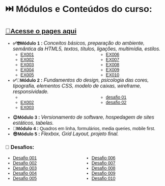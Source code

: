 <div style= "font-family: 'Montserrat', sans-serif;">
<h1>⏭️ Módulos e Conteúdos do curso:</h1>
<h2> <A href="https://arawns1.github.io/Curso-HTML-5-CSS3
/"> 🔗Acesse o pages aqui</A> </h2>
<!-- UL DE MÓDULOS -->
   <ul>
      <!-- MOD 1-->
      <li><b>✅🤓Módulo 1 : <span class ="textos" style="font-weight: 300; font-style: italic; font-size: 16px">Conceitos básicos, preparação do ambiente, semântica da HTML5, textos, títulos, ligações, multimídia, estilos.</span></b>
         <ul style="columns: 2; column-gap: 80px;">
            <li> <a href="https://arawns1.github.io/Curso-HTML-5-CSS3
/exercicios/mod.%2001/001/index.html"> EX001 </a></li>
            <li> <a href="https://arawns1.github.io/Curso-HTML-5-CSS3
/exercicios/mod.%2001/002/index.html"> EX002 </a></li>
            <li> <a href="https://arawns1.github.io/Curso-HTML-5-CSS3
/exercicios/mod.%2001/003/index.html"> EX003 </a></li>
            <li> <a href="https://arawns1.github.io/Curso-HTML-5-CSS3
/exercicios/mod.%2001/004/index.html"> EX004 </a></li>
            <li> <a href="https://arawns1.github.io/Curso-HTML-5-CSS3
/exercicios/mod.%2001/005/index.html"> EX005 </a></li>
            <li> <a href="https://arawns1.github.io/Curso-HTML-5-CSS3
/exercicios/mod.%2001/006/index.html"> EX006 </a></li>
            <li> <a href="https://arawns1.github.io/Curso-HTML-5-CSS3
/exercicios/mod.%2001/007/index.html"> EX007 </a></li>
            <li> <a href="https://arawns1.github.io/Curso-HTML-5-CSS3
/exercicios/mod.%2001/008/index.html"> EX008 </a></li>
            <li> <a href="https://arawns1.github.io/Curso-HTML-5-CSS3
/exercicios/mod.%2001/009/index.html"> EX009 </a></li>
            <li> <a href="https://arawns1.github.io/Curso-HTML-5-CSS3
/exercicios/mod.%2001/010/index.html"> EX010 </a></li>
         </ul>
      </li>
 <!--fim MOD 1 -->
<!-- MOD 2-->
      <li><b>✅🧐Módulo 2 :</b><span style="font-weight: 300; font-style: italic; font-size: 16px"> Fundamentos do design, psicologia das cores, tipografia, elementos CSS, modelo de caixas, wireframe, responsividade.</span>
         <ul style="columns: 2; column-gap: 80px;">
            <li><a href="https://arawns1.github.io/Curso-HTML-5-CSS3

/exercicios/mod.%2002/ex001/index.html">EX001</a></li>
            <li><a href="https://arawns1.github.io/Curso-HTML-5-CSS3
/exercicios/mod.%2002/ex002/index.html">EX002</a></li>
            <li><a href="https://arawns1.github.io/Curso-HTML-5-CSS3
/exercicios/mod.%2002/ex003/index.html">EX003</a></li>
            <li><a href="https://arawns1.github.io/Curso-HTML-5-CSS3
/exercicios/mod.%2002/d001/index.html">desafio 01</a></li>
            <li><a href="https://arawns1.github.io/Curso-HTML-5-CSS3
/exercicios/mod.%2002/d002/index.html">desafio 02</a></li>
         </ul>
      </li>
<!-- MOD 3-->
<li><b>😉Módulo 3 : </b> <span style ="font-weight: 300; font-style: italic; font-size: 16px"> Versionamento de software, hospedagem de sites estáticos, tabelas.</span></li>
<!-- MOD 4-->
<li><b>🤩Módulo 4 : </b> <span style="font-weight: 300; font-style: italic; font-size: 16px"></span> Quadros em linha, formulários, media queries, mobile first.</span></li>
<!-- MOD 5-->
<li><b>😎Módulo 5 : </b> <span style = "font-weight: 300; font-style: italic; font-size: 16px"> Flexbox, Grid Layout, projeto final.</span></li>

</ul> 
<!-- FIM UL DE MÓDULOS -->
<!-- DESAFIOS -->
<h3> 🦾 Desafios:</h3>
<ul style="columns: 2;">
   <li><a href="https://arawns1.github.io/Curso-HTML-5-CSS3
/desafios/d001/index.html"> Desafio 001 </a></li>
   <li><a href="https://arawns1.github.io/Curso-HTML-5-CSS3
/desafios/d002/index.html"> Desafio 002 </a></li>
   <li><a href="https://arawns1.github.io/Curso-HTML-5-CSS3
/desafios/d003/index.html"> Desafio 003 </a></li>
   <li><a href="https://arawns1.github.io/Curso-HTML-5-CSS3
/desafios/d004/index.html"> Desafio 004 </a></li>
   <li><a href="https://arawns1.github.io/Curso-HTML-5-CSS3
/desafios/d005/index.html"> Desafio 005</a></li>
   <li><a href="https://arawns1.github.io/Curso-HTML-5-CSS3
/desafios/d006/index.html"> Desafio 006 </a></li>
   <li><a href="https://arawns1.github.io/Curso-HTML-5-CSS3
/desafios/d007/index.html"> Desafio 007 </a></li>
   <li><a href="https://arawns1.github.io/Curso-HTML-5-CSS3
/desafios/d008/index.html"> Desafio 008 </a></li>
   <li><a href="https://arawns1.github.io/Curso-HTML-5-CSS3
/desafios/d009/index.html"> Desafio 009 </a></li>
   <li><a href="https://arawns1.github.io/Curso-HTML-5-CSS3
/desafios/d010/index.html"> Desafio 010 </a></li>
</ul>
<!-- FIM UL DESAFIOS -->
</div>
